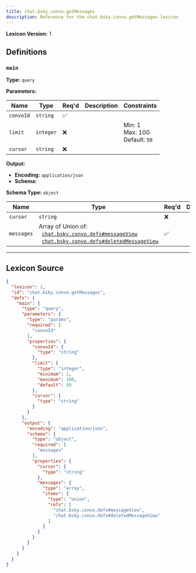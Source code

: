 ```yaml
---
title: chat.bsky.convo.getMessages
description: Reference for the chat.bsky.convo.getMessages lexicon
---
```

**Lexicon Version:** 1

## Definitions

<a name="main"></a>
### `main`

**Type:** `query`

**Parameters:**

| Name | Type | Req'd  | Description | Constraints |
|------|------|----------|-------------|-------------|
| `convoId` | `string` | ✅  |  |  |
| `limit` | `integer` | ❌  |  | Min: 1<br/>Max: 100<br/>Default: `50` |
| `cursor` | `string` | ❌  |  |  |
**Output:**

- **Encoding:** `application/json`
- **Schema:**

**Schema Type:** `object`

| Name | Type | Req'd  | Description | Constraints |
|------|------|----------|-------------|-------------|
| `cursor` | `string` | ❌  |  |  |
| `messages` | Array of Union of:<br/>&nbsp;&nbsp;[`chat.bsky.convo.defs#messageView`](lexicons/chat/bsky/convo/defs#messageView)<br/>&nbsp;&nbsp;[`chat.bsky.convo.defs#deletedMessageView`](lexicons/chat/bsky/convo/defs#deletedMessageView) | ✅  |  |  |

---

## Lexicon Source
```json
{
  "lexicon": 1,
  "id": "chat.bsky.convo.getMessages",
  "defs": {
    "main": {
      "type": "query",
      "parameters": {
        "type": "params",
        "required": [
          "convoId"
        ],
        "properties": {
          "convoId": {
            "type": "string"
          },
          "limit": {
            "type": "integer",
            "minimum": 1,
            "maximum": 100,
            "default": 50
          },
          "cursor": {
            "type": "string"
          }
        }
      },
      "output": {
        "encoding": "application/json",
        "schema": {
          "type": "object",
          "required": [
            "messages"
          ],
          "properties": {
            "cursor": {
              "type": "string"
            },
            "messages": {
              "type": "array",
              "items": {
                "type": "union",
                "refs": [
                  "chat.bsky.convo.defs#messageView",
                  "chat.bsky.convo.defs#deletedMessageView"
                ]
              }
            }
          }
        }
      }
    }
  }
}
```
